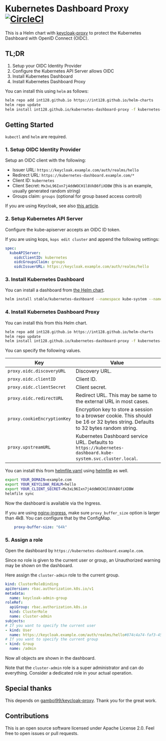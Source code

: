 # Kubernetes Dashboard Proxy [![CircleCI](https://circleci.com/gh/int128/kubernetes-dashboard-proxy.svg?style=shield)](https://circleci.com/gh/int128/kubernetes-dashboard-proxy)

This is a Helm chart with [keycloak-proxy](https://github.com/gambol99/keycloak-proxy) to protect the Kubernetes Dashboard with OpenID Connect (OIDC).


## TL;DR

1. Setup your OIDC Identity Provider
1. Configure the Kubernetes API Server allows OIDC
1. Install Kubernetes Dashboard
1. Install Kubernetes Dashboard Proxy

You can install this using `helm` as follows:

```sh
helm repo add int128.github.io https://int128.github.io/helm-charts
helm repo update
helm install int128.github.io/kubernetes-dashboard-proxy -f kubernetes-dashboard-proxy.yaml
```


## Getting Started

`kubectl` and `helm` are required.


### 1. Setup OIDC Identity Provider

Setup an OIDC client with the following:

- Issuer URL: `https://keycloak.example.com/auth/realms/hello`
- Redirect URL: `https://kubernetes-dashboard.example.com/*`
- Client ID: `kubernetes`
- Client Secret: `Mx3xL96Ixn7j4ddWOCH1l8VkB6fiXDBW` (this is an example, usually generated random string)
- Groups claim: `groups` (optional for group based access controll)

If you are using Keycloak, see also [this article](https://medium.com/@int128/protect-kubernetes-dashboard-with-openid-connect-104b9e75e39c).


### 2. Setup Kubernetes API Server

Configure the kube-apiserver accepts an OIDC ID token.

If you are using kops, `kops edit cluster` and append the following settings:

```yaml
spec:
  kubeAPIServer:
    oidcClientID: kubernetes
    oidcGroupsClaim: groups
    oidcIssuerURL: https://keycloak.example.com/auth/realms/hello
```


### 3. Install Kubernetes Dashboard

You can install a dashboard from [the Helm chart](https://github.com/kubernetes/charts/tree/master/stable/kubernetes-dashboard).

```sh
helm install stable/kubernetes-dashboard --namespace kube-system --name kubernetes-dashboard
```


### 4. Install Kubernetes Dashboard Proxy

You can install this from this Helm chart.

```sh
helm repo add int128.github.io https://int128.github.io/helm-charts
helm repo update
helm install int128.github.io/kubernetes-dashboard-proxy -f kubernetes-dashboard-proxy.yaml
```

You can specify the following values.

Key | Value
----|------
`proxy.oidc.discoveryURL` | Discovery URL.
`proxy.oidc.clientID` | Client ID.
`proxy.oidc.clientSecret` | Client secret.
`proxy.oidc.redirectURL` | Redirect URL. This may be same to the external URL in most cases.
`proxy.cookieEncryptionKey` | Encryption key to store a session to a browser cookie. This should be 16 or 32 bytes string. Defaults to 32 bytes random string.
`proxy.upstreamURL` | Kubernetes Dashboard service URL. Defaults to `https://kubernetes-dashboard.kube-system.svc.cluster.local`.

You can install this from [helmfile.yaml](helmfile.yaml) using [helmfile](https://github.com/roboll/helmfile) as well.

```sh
export YOUR_DOMAIN=example.com
export YOUR_KEYCLOAK_REALM=hello
export YOUR_CLIENT_SECRET=Mx3xL96Ixn7j4ddWOCH1l8VkB6fiXDBW
helmfile sync
```

Now the dashboard is available via the Ingress.

If you are using [nginx-ingress](https://github.com/kubernetes/ingress-nginx), make sure `proxy_buffer_size` option is larger than 4kB.
You can configure that by the ConfigMap.

```yaml
    proxy-buffer-size: "64k"
```


### 5. Assign a role

Open the dashboard by `https://kubernetes-dashboard.example.com`.

Since no role is given to the current user or group, an Unauthorized warning may be shown on the dashboard.

Here assign the `cluster-admin` role to the current group.

```yaml
kind: ClusterRoleBinding
apiVersion: rbac.authorization.k8s.io/v1
metadata:
  name: keycloak-admin-group
roleRef:
  apiGroup: rbac.authorization.k8s.io
  kind: ClusterRole
  name: cluster-admin
subjects:
# If you want to specify the current user
- kind: User
  name: https://keycloak.example.com/auth/realms/hello#874c4a74-faf3-45a0-bcfe-9ddf4fb802ea
# If you want to specify the current group
- kind: Group
  name: /admin
```

Now all objects are shown in the dashboard.

Note that the `cluster-admin` role is a super administrator and can do everything.
Consider a dedicated role in your actual operation.


## Special thanks

This depends on [gambol99/keycloak-proxy](https://github.com/gambol99/keycloak-proxy).
Thank you for the great work.


## Contributions

This is an open source software licensed under Apache License 2.0.
Feel free to open issues or pull requests.
